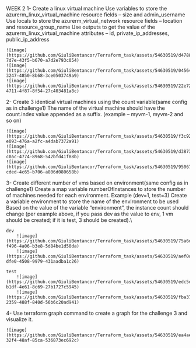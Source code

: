 WEEK 2
1- Create a linux virtual machine
    Use variables to store the azurerm_linux_virtual_machine resource fields – size and admin_username
    Use locals to store the azurerm_virtual_network resource fields – location and resource_group_name
    Use outputs to get the value of the azurerm_linux_virtual_machine attributes – id, private_ip_addresses, public_ip_address

    ![image](https://github.com/GiuliBentancor/Terraform_task/assets/54630519/d4788ac1-7d7e-43f5-b670-a7d2e793c054)
    ![image](https://github.com/GiuliBentancor/Terraform_task/assets/54630519/04564298-3247-4850-8b68-3ce0503749a9)
    ![image](https://github.com/GiuliBentancor/Terraform_task/assets/54630519/22e72788-4711-4f87-8f54-27c403481a8c)

2- Create 3 identical virtual machines using the count variable(same config as in challenge1)
    The name of the virtual machine should have the count.index value appended as a suffix. (example – myvm-1, myvm-2 and so on)

    ![image](https://github.com/GiuliBentancor/Terraform_task/assets/54630519/f3c92ad6-e093-476a-a2fc-a4dab7372a91)
    ![image](https://github.com/GiuliBentancor/Terraform_task/assets/54630519/d38737e3-c0ac-4774-8968-542bfd41f88b)
    ![image](https://github.com/GiuliBentancor/Terraform_task/assets/54630519/950677bb-cded-4c65-b706-a806d080658b)

3- Create different number of vms based on environment(same config as in challenge1)
    Create a map variable numberOfInstances to store the number of machines needed for each environment. Example (dev=1, test=3)
    Create a variable environment to store the name of the environment to be used
    Based on the value of the variable “environment”, the instance count should change (per example above, if you pass dev as the value to env, 1 vm should be created; if it is test, 3 should be created).\
    
    dev
        ![image](https://github.com/GiuliBentancor/Terraform_task/assets/54630519/75a6d6ee-f496-4a06-b3e8-5d84be1d50da)
        ![image](https://github.com/GiuliBentancor/Terraform_task/assets/54630519/aef0d97a-dfe0-4508-9979-431aadba1c26)

    test 
        ![image](https://github.com/GiuliBentancor/Terraform_task/assets/54630519/edc5dbf7-b1df-4e61-8c69-27b1727c5945)
        ![image](https://github.com/GiuliBentancor/Terraform_task/assets/54630519/fba37bba-2359-488f-840d-56b6c20ad941)

4- Use terraform graph command to create a graph for the challenge 3 and visualize it.

    ![image](https://github.com/GiuliBentancor/Terraform_task/assets/54630519/ea4ae696-32f4-48af-85ca-536873ec692c)
